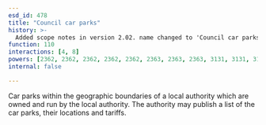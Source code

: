 ```yaml
---
esd_id: 478
title: "Council car parks"
history: >-
  Added scope notes in version 2.02. name changed to 'Council car parks' in version 4.00.
function: 110
interactions: [4, 8]
powers: [2362, 2362, 2362, 2362, 2362, 2363, 2363, 2363, 3131, 3131, 3131, 3131, 3132, 3132]
internal: false

---
```


Car parks within the geographic boundaries of a local authority which are owned and run by the local authority. The authority may publish a list of the car parks, their locations and tariffs.

